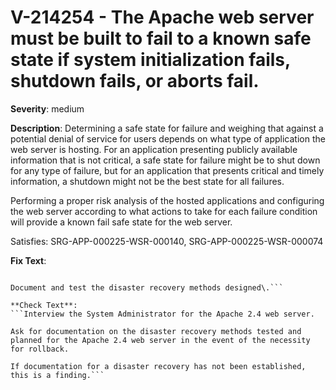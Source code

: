 # V-214254 - The Apache web server must be built to fail to a known safe state if system initialization fails, shutdown fails, or aborts fail.

**Severity**: medium

**Description**:
Determining a safe state for failure and weighing that against a potential denial of service for users depends on what type of application the web server is hosting. For an application presenting publicly available information that is not critical, a safe state for failure might be to shut down for any type of failure, but for an application that presents critical and timely information, a shutdown might not be the best state for all failures.

Performing a proper risk analysis of the hosted applications and configuring the web server according to what actions to take for each failure condition will provide a known fail safe state for the web server.

Satisfies: SRG-APP-000225-WSR-000140, SRG-APP-000225-WSR-000074

**Fix Text**:
```Prepare documentation for disaster recovery methods for the Apache 2\.4 web server in the event of the necessity for rollback\.

Document and test the disaster recovery methods designed\.```

**Check Text**:
```Interview the System Administrator for the Apache 2.4 web server.

Ask for documentation on the disaster recovery methods tested and planned for the Apache 2.4 web server in the event of the necessity for rollback.

If documentation for a disaster recovery has not been established, this is a finding.```
